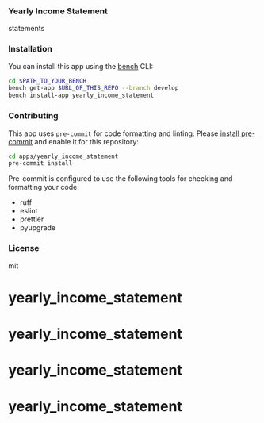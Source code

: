 ### Yearly Income Statement

statements

### Installation

You can install this app using the [bench](https://github.com/frappe/bench) CLI:

```bash
cd $PATH_TO_YOUR_BENCH
bench get-app $URL_OF_THIS_REPO --branch develop
bench install-app yearly_income_statement
```

### Contributing

This app uses `pre-commit` for code formatting and linting. Please [install pre-commit](https://pre-commit.com/#installation) and enable it for this repository:

```bash
cd apps/yearly_income_statement
pre-commit install
```

Pre-commit is configured to use the following tools for checking and formatting your code:

- ruff
- eslint
- prettier
- pyupgrade

### License

mit
# yearly_income_statement
# yearly_income_statement
# yearly_income_statement
# yearly_income_statement
